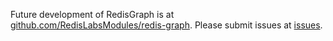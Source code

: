 Future development of RedisGraph is at
[github.com/RedisLabsModules/redis-graph](https://github.com/RedisGraph/RedisGraph). Please submit issues at [issues](https://github.com/RedisGraph/RedisGraph/issues).
